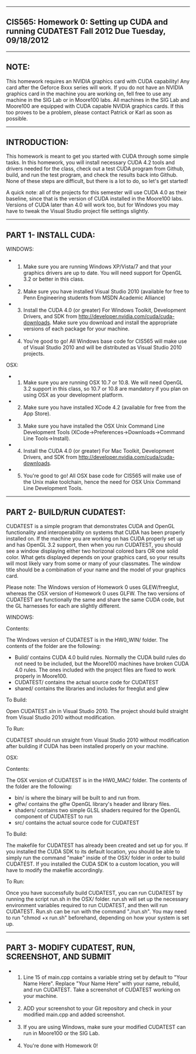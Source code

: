 -------------------------------------------------------------------------------
CIS565: Homework 0: Setting up CUDA and running CUDATEST
Fall 2012
Due Tuesday, 09/18/2012
-------------------------------------------------------------------------------

-------------------------------------------------------------------------------
NOTE:
-------------------------------------------------------------------------------
This homework requires an NVIDIA graphics card with CUDA capability! Any card after the Geforce 8xxx series will work. If you do not have an NVIDIA graphics card in the machine you are working on, fell free to use any machine in the SIG Lab or in Moore100 labs. All machines in the SIG Lab and Moore100 are equipped with CUDA capable NVIDIA graphics cards. If this too proves to be a problem, please contact Patrick or Karl as soon as possible.

-------------------------------------------------------------------------------
INTRODUCTION:
-------------------------------------------------------------------------------
This homework is meant to get you started with CUDA through some simple tasks. In this homework, you will install necessary CUDA 4.2 tools and drivers needed for the class, check out a test CUDA program from Github, build, and run the test program, and check the results back into Github. None of these steps are difficult, but there is a lot to do, so let's get started!

A quick note: all of the projects for this semester will use CUDA 4.0 as their baseline, since that is the version of CUDA installed in the Moore100 labs. Versions of CUDA later than 4.0 will work too, but for Windows you may have to tweak the Visual Studio project file settings slightly.

-------------------------------------------------------------------------------
PART 1- INSTALL CUDA:
-------------------------------------------------------------------------------
WINDOWS:

* 1. Make sure you are running Windows XP/Vista/7 and that your graphics drivers are up to date. You will need support for OpenGL 3.2 or better in this class.
* 2. Make sure you have installed Visual Studio 2010 (available for free to Penn Engineering students from MSDN Academic Alliance)
* 3. Install the CUDA 4.0 (or greater) For Windows Toolkit, Development Drivers, and SDK from http://developer.nvidia.com/cuda/cuda-downloads. Make sure you download and install the appropriate versions of each package for your machine.
* 4. You're good to go! All Windows base code for CIS565 will make use of Visual Studio 2010 and will be distributed as Visual Studio 2010 projects.

OSX:

* 1. Make sure you are running OSX 10.7 or 10.8. We will need OpenGL 3.2 support in this class, so 10.7 or 10.8 are mandatory if you plan on using OSX as your development platform.
* 2. Make sure you have installed XCode 4.2 (available for free from the App Store).
* 3. Make sure you have installed the OSX Unix Command Line Development Tools (XCode->Preferences->Downloads->Command Line Tools->Install).
* 4. Install the CUDA 4.0 (or greater) For Mac Toolkit, Development Drivers, and SDK from http://developer.nvidia.com/cuda/cuda-downloads.
* 5. You're good to go! All OSX base code for CIS565 will make use of the Unix make toolchain, hence the need for OSX Unix Command Line Development Tools. 

-------------------------------------------------------------------------------
PART 2- BUILD/RUN CUDATEST:
-------------------------------------------------------------------------------
CUDATEST is a simple program that demonstrates CUDA and OpenGL functionality and interoperability on systems that CUDA has been properly installed on. If the machine you are working on has CUDA properly set up and has OpenGL 3.2 support, then when you run CUDATEST, you should see a window displaying either two horizonal colored bars OR one solid color. What gets displayed depends on your graphics card, so your results will most likely vary from some or many of your classmates. The window title should be a combination of your name and the model of your graphics card.

Please note: The Windows version of Homework 0 uses GLEW/freeglut, whereas the OSX version of Homework 0 uses GLFW. The two versions of CUDATEST are functionally the same and share the same CUDA code, but the GL harnesses for each are slightly different.

WINDOWS:

Contents:

The Windows version of CUDATEST is in the HW0_WIN/ folder. The contents of the folder are the following:

* Build/ contains CUDA 4.0 build rules. Normally the CUDA build rules do not need to be included, but the Moore100 machines have broken CUDA 4.0 rules. The ones included with the project files are fixed to work properly in Moore100.
* CUDATEST/ contains the actual source code for CUDATEST
* shared/ contains the libraries and includes for freeglut and glew

To Build:

Open CUDATEST.sln in Visual Studio 2010. The project should build straight from Visual Studio 2010 without modification.

To Run:

CUDATEST should run straight from Visual Studio 2010 without modification after building if CUDA has been installed properly on your machine.

OSX:

Contents:

The OSX version of CUDATEST is in the HW0_MAC/ folder. The contents of the folder are the following:
* bin/ is where the binary will be built to and run from.
* glfw/ contains the glfw OpenGL library's header and library files.
* shaders/ contains two simple GLSL shaders required for the OpenGL component of CUDATEST to run
* src/ contains the actual source code for CUDATEST

To Build:

The makefile for CUDATEST has already been created and set up for you. If you installed the CUDA SDK to its default location, you should be able to simply run the command "make" inside of the OSX/ folder in order to build CUDATEST. If you installed the CUDA SDK to a custom location, you will have to modify the makefile accordingly.

To Run:

Once you have successfully build CUDATEST, you can run CUDATEST by running the script run.sh in the OSX/ folder. run.sh will set up the necessary environment variables required to run CUDATEST, and then will run CUDATEST. Run.sh can be run with the command "./run.sh". You may need to run "chmod +x run.sh" beforehand, depending on how your system is set up.

-------------------------------------------------------------------------------
PART 3- MODIFY CUDATEST, RUN, SCREENSHOT, AND SUBMIT
-------------------------------------------------------------------------------

* 1. Line 15 of main.cpp contains a variable string set by default to "Your Name Here". Replace "Your Name Here" with your name, rebuild, and run CUDATEST. Take a screenshot of CUDATEST working on your machine.
* 2. ADD your screenshot to your Git repository and check in your modified main.cpp and added screenshot. 
* 3. If you are using Windows, make sure your modified CUDATEST can run in Moore100 or the SIG Lab. 
* 4. You're done with Homework 0!

